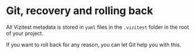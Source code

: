 # Git, recovery and rolling back
All Vizitest metadata is stored in ```yaml``` files in the ```.vizitest``` folder in the root of your project.

If you want to roll back for any reason, you can let Git help you with this.